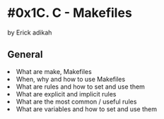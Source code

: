 <h1>#0x1C. C - Makefiles</h1>
<p>by Erick adikah</p>
<h2>General</h2>
<li>What are make, Makefiles</li>
<li>When, why and how to use Makefiles</li>
<li>What are rules and how to set and use them</li>
<li>What are explicit and implicit rules</li>
<li>What are the most common / useful rules</li>
<li>What are variables and how to set and use them</li>
